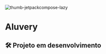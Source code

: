 ![thumb-jetpackcompose-lazy](https://user-images.githubusercontent.com/8989346/181017354-9a8b4e49-e7e8-4126-9f47-5c32b6421e99.png)
  
# Aluvery

## 🛠 Projeto em desenvolvimento

<!-- 

## 🔨 Funcionalidades do projeto

Indique quais são as funcionalidades e comportamentos do App

Se possível, apresente um exemplo visual do projeto, seja gif, imagens ou vídeo, abaixo segue um exemplo:

![](https://github.com/alura-cursos/android-com-kotlin-personalizando-ui/raw/master/img/amostra.gif)

## ✔️ Técnicas e tecnologias utilizadas

**Faça uma lista de tecnologias e técnicas utilizadas (a justificativa e descrição são opcionais)**:

- `Funcionalidade 1`: descrição da funcionalidade 1
- `Funcionalidade 2`: descrição da funcionalidade 2
  - `Funcionalidade 2a`: descrição da funcionalidade 2a relacionada à funcionalidade 2
- `Funcionalidade 3`: descrição da funcionalidade 3

## 📁 Acesso ao projeto

**Indique como é possível baixar ou acessar o código fonte do projeto, seja projeto inicial ou final**

## 🛠️ Abrir e rodar o projeto

**Apresente as instruções necessárias para abrir e executar o projeto**

## 📚 Mais informações do curso

**Faça um CTA (_call to action_) para o curso do projeto**
